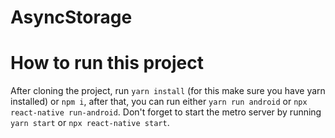 # AsyncStorage

# How to run this project

After cloning the project, run `yarn install` (for this make sure you have yarn installed) or `npm i`, after that, you can run either `yarn run android` or 
`npx react-native run-android`. Don't forget to start the metro server by running `yarn start` or `npx react-native start`.
